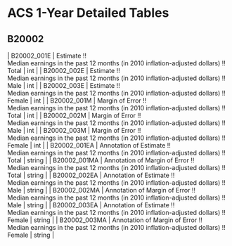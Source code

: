 # ACS 1-Year Detailed Tables

## B20002

| B20002_001E | Estimate !!<br>Median earnings in the past 12 months (in 2010 inflation-adjusted dollars) !!<br>Total | int |
| B20002_002E | Estimate !!<br>Median earnings in the past 12 months (in 2010 inflation-adjusted dollars) !!<br>Male | int |
| B20002_003E | Estimate !!<br>Median earnings in the past 12 months (in 2010 inflation-adjusted dollars) !!<br>Female | int |
| B20002_001M | Margin of Error !!<br>Median earnings in the past 12 months (in 2010 inflation-adjusted dollars) !!<br>Total | int |
| B20002_002M | Margin of Error !!<br>Median earnings in the past 12 months (in 2010 inflation-adjusted dollars) !!<br>Male | int |
| B20002_003M | Margin of Error !!<br>Median earnings in the past 12 months (in 2010 inflation-adjusted dollars) !!<br>Female | int |
| B20002_001EA | Annotation of Estimate !!<br>Median earnings in the past 12 months (in 2010 inflation-adjusted dollars) !!<br>Total | string |
| B20002_001MA | Annotation of Margin of Error !!<br>Median earnings in the past 12 months (in 2010 inflation-adjusted dollars) !!<br>Total | string |
| B20002_002EA | Annotation of Estimate !!<br>Median earnings in the past 12 months (in 2010 inflation-adjusted dollars) !!<br>Male | string |
| B20002_002MA | Annotation of Margin of Error !!<br>Median earnings in the past 12 months (in 2010 inflation-adjusted dollars) !!<br>Male | string |
| B20002_003EA | Annotation of Estimate !!<br>Median earnings in the past 12 months (in 2010 inflation-adjusted dollars) !!<br>Female | string |
| B20002_003MA | Annotation of Margin of Error !!<br>Median earnings in the past 12 months (in 2010 inflation-adjusted dollars) !!<br>Female | string |


